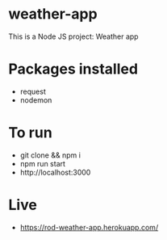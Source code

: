 # weather-app

This is a Node JS project: Weather app

# Packages installed
- request
- nodemon

# To run
- git clone && npm i
- npm run start
- http://localhost:3000

# Live
 - https://rod-weather-app.herokuapp.com/